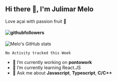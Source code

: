 ## Hi there 👋, I'm Julimar Melo

Love açai with passion fruit 🧁

#### ![githubfollowers](https://img.shields.io/github/followers/thamelodev?logo=Github&style=social)
![Melo's GitHub stats](https://github-readme-stats.vercel.app/api?username=thamelodev&show_icons=true&theme=gruvbox)

<!--START_SECTION:waka-->
```text
No Activity tracked this Week
```
<!--END_SECTION:waka-->
 
- 🔭 I’m currently working on **pontowork**
- 🌱 I’m currently learning React.JS
- 💬 Ask me about **Javascript**, **Typescript**, **C/C++**

<!--
**thamelodev/thamelodev** is a ✨ _special_ ✨ repository because its `README.md` (this file) appears on your GitHub profile.

Here are some ideas to get you started:

- 🔭 I’m currently working on ...
- 🌱 I’m currently learning ...
- 👯 I’m looking to collaborate on ...
- 🤔 I’m looking for help with ...
- 💬 Ask me about ...
- 📫 How to reach me: ...
- 😄 Pronouns: ...
- ⚡ Fun fact: ...
-->
